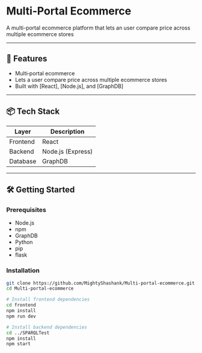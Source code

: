 # Multi‑Portal Ecommerce

A multi-portal ecommerce platform that lets an user compare price across multiple ecommerce stores

---

## 🚀 Features

- Multi‑portal ecommerce
- Lets a user compare price across multiple ecommerce stores
- Built with [React], [Node.js], and [GraphDB]  

---

## 📦 Tech Stack

| Layer       | Description |
|-------------|-------------|
| Frontend    | React |
| Backend     | Node.js (Express)  |
| Database    | GraphDB |


---

## 🛠️ Getting Started

### Prerequisites

- Node.js 
- npm   
- GraphDB
- Python
- pip
- flask 


### Installation

```bash
git clone https://github.com/MightyShashank/Multi-portal-ecommerce.git
cd Multi-portal-ecommerce

# Install frontend dependencies
cd frontend
npm install
npm run dev

# Install backend dependencies
cd ../SPARQLTest
npm install
npm start
